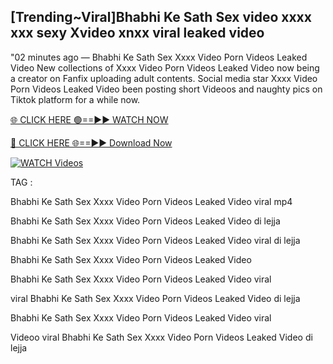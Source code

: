 ## [Trending~Viral]Bhabhi Ke Sath Sex video xxxx xxx sexy Xvideo xnxx viral leaked video


"02 minutes ago —  Bhabhi Ke Sath Sex Xxxx Video Porn Videos Leaked Video New collections of   Xxxx Video Porn Videos Leaked Video now being a creator on Fanfix uploading adult contents. Social media star   Xxxx Video Porn Videos Leaked Video been posting short Videoos and naughty pics on Tiktok platform for a while now.


[🌐 CLICK HERE 🟢==►► WATCH NOW](https://ultra-bulletin.blogspot.com/p/ultra-bulletin-23.html)

[🔴 CLICK HERE 🌐==►► Download Now](https://ultra-bulletin.blogspot.com/p/ultra-bulletin-23.html)

[![WATCH Videos](https://i.imgur.com/dJHk4Zq.gif)](https://ultra-bulletin.blogspot.com/p/ultra-bulletin-23.html)


TAG :

Bhabhi Ke Sath Sex Xxxx Video Porn Videos Leaked Video viral mp4

Bhabhi Ke Sath Sex Xxxx Video Porn Videos Leaked Video di lejja

Bhabhi Ke Sath Sex Xxxx Video Porn Videos Leaked Video viral di lejja

Bhabhi Ke Sath Sex Xxxx Video Porn Videos Leaked Video

Bhabhi Ke Sath Sex Xxxx Video Porn Videos Leaked Video viral

viral Bhabhi Ke Sath Sex Xxxx Video Porn Videos Leaked Video di lejja

Bhabhi Ke Sath Sex Xxxx Video Porn Videos Leaked Video viral

Videoo viral Bhabhi Ke Sath Sex Xxxx Video Porn Videos Leaked Video di lejja
